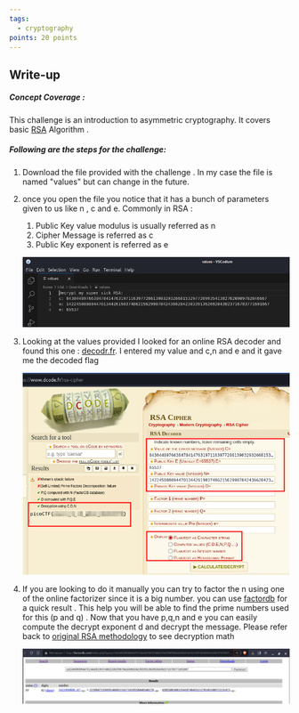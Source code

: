```yaml
---
tags:
  - cryptography
points: 20 points
---
```

## Write-up
##### Concept Coverage :
This challenge is an introduction to asymmetric cryptography. It covers basic [RSA](https://www.techtarget.com/searchsecurity/definition/RSA) Algorithm . 

##### Following are the steps for the challenge: 
1. Download the file provided with the challenge . In my case the file is named "values" but can change in the future.
   
2. once you open the file you notice that it has a bunch of parameters given to us like n , c and e. Commonly in RSA : 
    1.  Public Key value modulus is usually referred as n
    2. Cipher Message is referred as c
    3. Public Key exponent is referred as e
    
    ![RSA-values](../assets/mind-your-pq/RSA-values.png)

3. Looking at the values provided I looked for an online RSA decoder and found this one : [decodr.fr](https://www.dcode.fr/rsa-cipher). I entered my value and c,n and e and it gave me the decoded flag 
    
    ![decoded-flag](../assets/mind-your-pq/decoded-flag.png)

4. If you are looking to do it manually you can try to factor the n using one of the online factorizer since it is a big number. you can use [factordb](http://factordb.com) for a quick result . This help you will be able to find the prime numbers used for this (p and q) . Now that you have p,q,n and e you can easily compute the decrypt exponent d and decrypt the message. Please refer back to [original RSA methodology](https://www.techtarget.com/searchsecurity/definition/RSA) to see decryption math
   
	![factor-db](../assets/mind-your-pq/factor-db.png)
